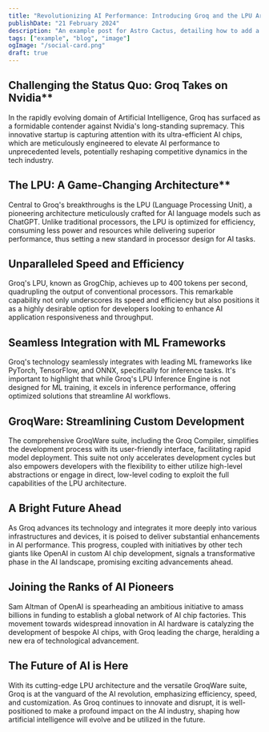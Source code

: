 ```yaml
---
title: "Revolutionizing AI Performance: Introducing Groq and the LPU Architecture"
publishDate: "21 February 2024"
description: "An example post for Astro Cactus, detailing how to add a custom social image card in the frontmatter"
tags: ["example", "blog", "image"]
ogImage: "/social-card.png"
draft: true
---
```



## Challenging the Status Quo: Groq Takes on Nvidia**

In the rapidly evolving domain of Artificial Intelligence, Groq has surfaced as a formidable contender against Nvidia's long-standing supremacy. This innovative startup is capturing attention with its ultra-efficient AI chips, which are meticulously engineered to elevate AI performance to unprecedented levels, potentially reshaping competitive dynamics in the tech industry.

## The LPU: A Game-Changing Architecture**

Central to Groq's breakthroughs is the LPU (Language Processing Unit), a pioneering architecture meticulously crafted for AI language models such as ChatGPT. Unlike traditional processors, the LPU is optimized for efficiency, consuming less power and resources while delivering superior performance, thus setting a new standard in processor design for AI tasks.

## Unparalleled Speed and Efficiency

Groq's LPU, known as GrogChip, achieves up to 400 tokens per second, quadrupling the output of conventional processors. This remarkable capability not only underscores its speed and efficiency but also positions it as a highly desirable option for developers looking to enhance AI application responsiveness and throughput.

## Seamless Integration with ML Frameworks

Groq's technology seamlessly integrates with leading ML frameworks like PyTorch, TensorFlow, and ONNX, specifically for inference tasks. It's important to highlight that while Groq's LPU Inference Engine is not designed for ML training, it excels in inference performance, offering optimized solutions that streamline AI workflows.

## GroqWare: Streamlining Custom Development

The comprehensive GroqWare suite, including the Groq Compiler, simplifies the development process with its user-friendly interface, facilitating rapid model deployment. This suite not only accelerates development cycles but also empowers developers with the flexibility to either utilize high-level abstractions or engage in direct, low-level coding to exploit the full capabilities of the LPU architecture.

## A Bright Future Ahead

As Groq advances its technology and integrates it more deeply into various infrastructures and devices, it is poised to deliver substantial enhancements in AI performance. This progress, coupled with initiatives by other tech giants like OpenAI in custom AI chip development, signals a transformative phase in the AI landscape, promising exciting advancements ahead.

## Joining the Ranks of AI Pioneers

Sam Altman of OpenAI is spearheading an ambitious initiative to amass billions in funding to establish a global network of AI chip factories. This movement towards widespread innovation in AI hardware is catalyzing the development of bespoke AI chips, with Groq leading the charge, heralding a new era of technological advancement.

## The Future of AI is Here

With its cutting-edge LPU architecture and the versatile GroqWare suite, Groq is at the vanguard of the AI revolution, emphasizing efficiency, speed, and customization. As Groq continues to innovate and disrupt, it is well-positioned to make a profound impact on the AI industry, shaping how artificial intelligence will evolve and be utilized in the future.
